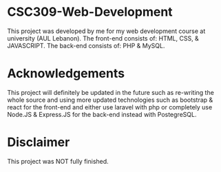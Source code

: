 # CSC309-Web-Development
This project was developed by me for my web development course at university (AUL Lebanon).
The front-end consists of: HTML, CSS, & JAVASCRIPT.
The back-end consists of: PHP & MySQL.

# Acknowledgements
This project will definitely be updated in the future such as re-writing the whole source and using more updated technologies such as bootstrap & react for the front-end and either use laravel with php or completely use Node.JS & Express.JS for the back-end instead with PostegreSQL.

# Disclaimer
This project was NOT fully finished.
